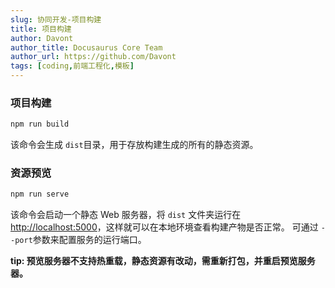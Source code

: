 ```yaml
---
slug: 协同开发-项目构建
title: 项目构建
author: Davont
author_title: Docusaurus Core Team
author_url: https://github.com/Davont
tags: [coding,前端工程化,模板]
---
```


### 项目构建[](#项目构建)

```bash
npm run build
```

该命令会生成 `dist`目录，用于存放构建生成的所有的静态资源。

### 资源预览[](#资源预览)

```bash
npm run serve
```

该命令会启动一个静态 Web 服务器，将 `dist` 文件夹运行在[http://localhost:5000](http://localhost:5000)，这样就可以在本地环境查看构建产物是否正常。 可通过 `--port`参数来配置服务的运行端口。

**tip: 预览服务器不支持热重载，静态资源有改动，需重新打包，并重启预览服务器。**
